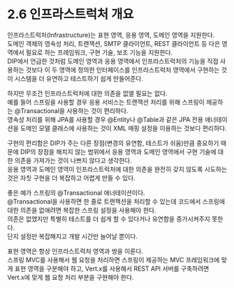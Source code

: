 # 2.6 인프라스트럭처 개요

인프라스트럭처(Infrastructure)는 표현 영역, 응용 영역, 도메인 영역을 지원한다.  
도메인 객체의 영속성 처리, 트랜잭션, SMTP 클라이언트, REST 클라이언트 등 다은 영역에서 필요로 하는 프레임워크, 구현 기술, 보조 기능을 지원한다.  
DIP에서 언급한 것처럼 도메인 영역과 응용 영역에서 인프라스트럭처의 기능을 직접 사용하는 것보다 이 두 영역에 정의한 인터페이스를 인프라스트럭처 영역에서 구현하는 것이 시스템을 더 유연하고 테스트하기 쉽게 만들어준다.

하지만 무조건 인프라스트럭처에 대한 의존을 없앨 필요는 없다.  
예를 들어 스프링을 사용할 경우 응용 서비스는 트랜잭션 처리를 위해 스프링이 제공하는 @Transactional을 사용하는 것이 편리하다.  
영속성 처리를 위해 JPA를 사용할 경우 @Entity나 @Table과 같은 JPA 전용 애너테이션을 도메인 모델 클래스에 사용하는 것이 XML 매핑 설정을 이용하는 것보다 편리하다.

구현의 편리함은 DIP가 주는 다른 장점(변경의 유연함, 테스트가 쉬움)만큼 중요하기 때문에 DIP의 장점을 해치지 않는 범위에서 응용 영역과 도메인 영역에서 구현 기술에 대한 의존을 가져가는 것이 나쁘지 않다고 생각한다.  
응용 영역과 도메인 영역이 인프라스트럭처에 대한 의존을 완전히 갖지 않도록 시도하는 것은 자칫 구현을 더 복잡하고 어렵게 만들 수 있다.

좋은 예가 스프링의 @Transactional 애너테이션이다.  
@Transactional을 사용하면 한 줄로 트랜잭션을 처리할 수 있는데 코드에서 스프링에 대한 의존을 없애려면 복잡한 스프링 설정을 사용해야 한다.  
의존은 없앴지만 특별히 테스트를 더 쉽게 할 수 있다거나 유연함을 증가시켜주지 못한다.  
단지 설정만 복잡해지고 개발 시간만 늘어날 뿐이다.

표현 영역은 항상 인프라스트럭처 영역과 쌍을 이룬다.  
스프링 MVC를 사용해서 웹 요청을 처리하면 스프링이 제공하는 MVC 프레임워크에 맞게 표현 영역을 구분해야 하고, Vert.x를 사용해서 REST API 서버를 구축하려면 Vert.x에 맞게 웹 요청 처리 부분을 구현해야 한다.
